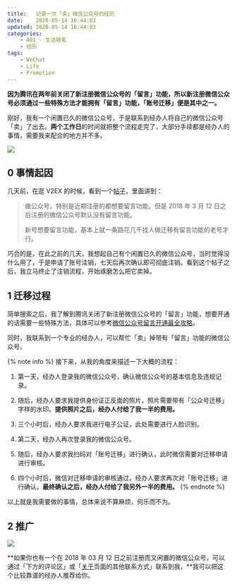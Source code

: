 ```yaml
---
title:   记录一次「卖」微信公众号的经历
date:    2020-05-14 16:44:03
updated: 2020-05-14 16:44:03
categories:
    - A01 - 生活随笔
    - 经历
tags:
    - WeChat
    - Life
    - Promotion
---
```


**因为腾讯在两年前关闭了新注册微信公众号的「留言」功能，所以新注册微信公众号必须通过一些特殊方法才能拥有「留言」功能，「账号迁移」便是其中之一。**

刚好，我有一个闲置已久的微信公众号，于是联系到经办人将自己的微信公众号「卖」了出去。**两个工作日**的时间就把整个流程走完了，大部分手续都是经办人的事情，需要我来配合的地方并不多。

<img src="https://cdn.jsdelivr.net/gh/ProgCZ/image-cloud-a@master/2020/05/03.png" style="zoom:100%"/>

<!-- more -->

## 0 事情起因

几天前，在逛 V2EX 的时候，看到一个[帖子](https://www.v2ex.com/t/668420)，里面讲到：

> 做公众号，特别是近期注册的都想要留言功能。但是 2018 年 3 月 12 日之后注册的微信公众号默认没有留言功能。
>
> 新号想要留言功能，基本上就一条路花几千找人做迁移有留言功能的老号才行。

巧合的是，在此之前的几天，我想起自己有个闲置已久的微信公众号，当时觉得没什么用了，于是申请了账号注销，七天后再次确认即可彻底注销。看到这个帖子之后，我立马终止了注销流程，开始琢磨怎么把它卖掉。

## 1 迁移过程

简单搜索之后，我了解到腾讯关闭了新注册微信公众号的「留言」功能，想要开通的话需要一些特殊方法，具体可以参考[微信公众号留言开通最全攻略](https://zhuanlan.zhihu.com/p/63996356)。

同时，我联系到一个专业的经办人，可以帮忙「卖」掉带有「留言」功能的微信公众号。

{% note info %}
接下来，从我的角度来描述一下大概的流程：

1. 第一天，经办人登录我的微信公众号，确认微信公众号的基本信息及违规记录。

2. 随后，经办人要求我提供身份证正反面的照片，照片需要带有「公众号迁移」字样的水印。**提供照片之后，经办人付给了我一半的费用。**

3. 三个小时后，经办人要求我进行电子公证，此处需要进行人脸识别。

4. 第二天，经办人再次登录我的微信公众号。

5. 随后，经办人要求我扫码对「账号迁移」进行确认，此时微信需要对迁移申请进行审核。

6. 四个小时后，微信对迁移申请的审核通过，经办人要求再次对「账号迁移」进行确认。**最终确认之后，经办人付给了我另外一半的费用。**
{% endnote %}

以上就是我需要做的事情，总体来说不算麻烦，何乐而不为。

## 2 推广

<img src="https://cdn.jsdelivr.net/gh/ProgCZ/image-cloud-a@master/2020/05/04.png" style="zoom:100%"/>

**如果你也有一个在 2018 年 03 月 12 日之前注册而又闲置的微信公众号，可以通过「下方的评论区」或「[关于](/about/)页面的其他联系方式」联系到我，**我可以把这个比较靠谱的经办人推荐给你。
